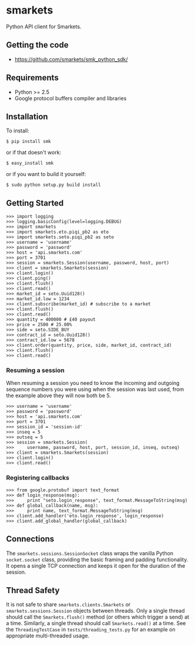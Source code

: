 # smarkets

Python API client for Smarkets.

## Getting the code

* https://github.com/smarkets/smk_python_sdk/

## Requirements

* Python >= 2.5
* Google protocol buffers compiler and libraries


## Installation

To install:

    $ pip install smk

or if that doesn't work:

    $ easy_install smk

or if you want to build it yourself:

    $ sudo python setup.py build install

## Getting Started

    >>> import logging
    >>> logging.basicConfig(level=logging.DEBUG)
    >>> import smarkets
    >>> import smarkets.eto.piqi_pb2 as eto
    >>> import smarkets.seto.piqi_pb2 as seto
    >>> username = 'username'
    >>> password = 'password'
    >>> host = 'api.smarkets.com'
    >>> port = 3701
    >>> session = smarkets.Session(username, password, host, port)
    >>> client = smarkets.Smarkets(session)
    >>> client.login()
    >>> client.ping()
    >>> client.flush()
    >>> client.read()
    >>> market_id = seto.Uuid128()
    >>> market_id.low = 1234
    >>> client.subscribe(market_id) # subscribe to a market
    >>> client.flush()
    >>> client.read()
    >>> quantity = 400000 # £40 payout
    >>> price = 2500 # 25.00%
    >>> side = seto.SIDE_BUY
    >>> contract_id = seto.Uuid128()
    >>> contract_id.low = 5678
    >>> client.order(quantity, price, side, market_id, contract_id)
    >>> client.flush()
    >>> client.read()


### Resuming a session

When resuming a session you need to know the incoming and outgoing
sequence numbers you were using when the session was last used, from
the example above they will now both be 5.

    >>> username = 'username'
    >>> password = 'password'
    >>> host = 'api.smarkets.com'
    >>> port = 3701
    >>> session_id = 'session-id'
    >>> inseq = 5
    >>> outseq = 5
    >>> session = smarkets.Session(
    >>>     username, password, host, port, session_id, inseq, outseq)
    >>> client = smarkets.Smarkets(session)
    >>> client.login()
    >>> client.read()


### Registering callbacks

    >>> from google.protobuf import text_format
    >>> def login_response(msg):
    >>>     print "seto.login_response", text_format.MessageToString(msg)
    >>> def global_callback(name, msg):
    >>>     print name, text_format.MessageToString(msg)
    >>> client.add_handler('eto.login_response', login_response)
    >>> client.add_global_handler(global_callback)


## Connections

The `smarkets.sessions.SessionSocket` class wraps the vanilla Python
`socket.socket` class, providing the basic framing and padding
functionality. It opens a single TCP connection and keeps it open for
the duration of the session.


## Thread Safety

It is not safe to share `smarkets.clients.Smarkets` or
`smarkets.sessions.Session` objects between threads. Only a single
thread should call the `Smarkets.flush()` method (or others which
trigger a send) at a time. Similarly, a single thread should call
`Smarkets.read()` at a time. See the `ThreadingTestCase` in
`tests/threading_tests.py` for an example on appropriate
multi-threaded usage.

